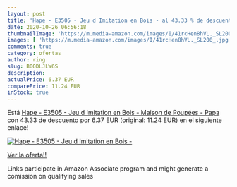 ```yaml
---
layout: post
title: 'Hape - E3505 - Jeu d Imitation en Bois - al 43.33 % de descuento'
date: 2020-10-26 06:56:18
thumbnailImage: 'https://m.media-amazon.com/images/I/41rcHen8hVL._SL200_.jpg'
images: [ 'https://m.media-amazon.com/images/I/41rcHen8hVL._SL200_.jpg' ]
comments: true
category: ofertas
author: ring
slug: B00DLJLW6S
description:
actualPrice: 6.37 EUR
comparePrice: 11.24 EUR
inStock: true
---
```


Está [Hape - E3505 - Jeu d Imitation en Bois - Maison de Poupées - Papa](https://www.amazon.fr/dp/B00DLJLW6S/?tag=tolees0d-21) con 43.33 de descuento por 6.37 EUR (original: 11.24 EUR) en el siguiente enlace!

[![Hape - E3505 - Jeu d Imitation en Bois -](https://m.media-amazon.com/images/I/41rcHen8hVL._SL200_.jpg)](https://www.amazon.fr/dp/B00DLJLW6S/?tag=tolees0d-21)

[Ver la oferta!!](https://www.amazon.fr/dp/B00DLJLW6S/?tag=tolees0d-21)

Links participate in Amazon Associate program and might generate a comission on qualifying sales



